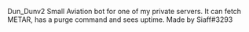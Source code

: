 Dun_Dunv2
Small Aviation bot for one of my private servers.
It can fetch METAR, has a purge command and sees uptime.
Made by Siaff#3293